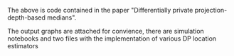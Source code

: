 The above is code contained in the paper "Differentially private projection-depth-based medians". 

The output graphs are attached for convience, there are simulation notebooks and two files with the implementation of various DP location estimators
